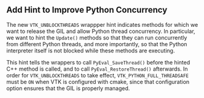 ## Add Hint to Improve Python Concurrency

The new `VTK_UNBLOCKTHREADS` wrappper hint indicates methods for which we
want to release the GIL and allow Python thread concurrency.  In particular,
we want to hint the `Update()` methods so that they can run concurrently
from different Python threads, and more importantly, so that the Python
interpreter itself is not blocked while these methods are executing.

This hint tells the wrappers to call `PyEval_SaveThread()` before the hinted
C++ method is called, and to call `PyEval_RestoreThread()` afterwards.  In
order for `VTK_UNBLOCKTHREADS` to take effect, `VTK_PYTHON_FULL_THREADSAFE`
must be `ON` when VTK is configured with cmake, since that configuration
option ensures that the GIL is properly managed.
